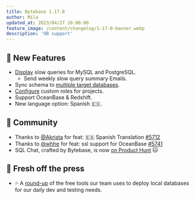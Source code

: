 ```yaml
---
title: Bytebase 1.17.0
author: Mila
updated_at: 2023/04/27 18:00:00
feature_image: /content/changelog/1-17-0-banner.webp
description: 'OB support'
---
```


## 🚀 New Features

- [Display](/docs/slow-query/overview) slow queries for MySQL and PostgreSQL.
  - Send weekly slow query summary Emails.
- Sync schema to [multiple target databases](/docs/change-database/synchronize-schema).
- [Configure](/docs/administration/custom-roles) custom roles for projects.
- Support OceanBase & Redshift.
- New language option: Spanish 🇪🇸.

## 🎠 Community

- Thanks to [@Akrista](https://github.com/Akrista) for feat: 🇪🇸 Spanish Translation [\#5712](https://github.com/bytebase/bytebase/pull/5712)
- Thanks to [@whhe](https://github.com/whhe) for feat: ssl support for OceanBase [\#5741](https://github.com/bytebase/bytebase/pull/5741)
- SQL Chat, crafted by Bytebase, is now [on Product Hunt](https://www.producthunt.com/products/sql-chat) 🐱

## 📰 Fresh off the press

- 💦 A [round-up](/blog/free-tools-to-start-local-database-on-mac) of the free tools our team uses to deploy local databases for our daily dev and testing needs.

<IncludeBlock url="/docs/get-started/install/install-upgrade"></IncludeBlock>
